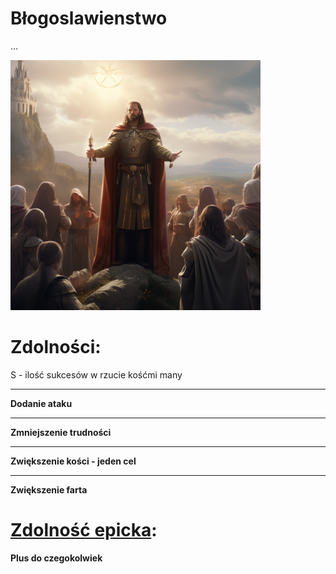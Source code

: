 # Błogoslawienstwo

...

<img src="imgs/blogoslawienstwo.png" width="400">

# Zdolności:

S - ilość sukcesów w rzucie kośćmi many

___

**Dodanie ataku**

___

**Zmniejszenie trudności**

___

**Zwiększenie kości - jeden cel**

___

**Zwiększenie farta**

# [Zdolność epicka](/docs/zdolnosc-epicka.md):

**Plus do czegokolwiek**
